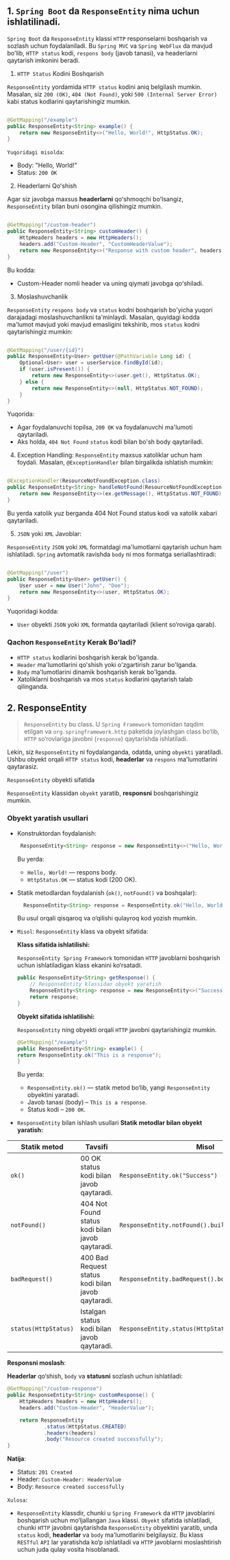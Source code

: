 ## 1. `Spring Boot` da `ResponseEntity` nima uchun ishlatilinadi.

`Spring Boot` da `ResponseEntity` klassi `HTTP` responselarni boshqarish va sozlash uchun foydalaniladi. Bu `Spring MVC`
va `Spring WebFlux` da mavjud bo'lib, `HTTP status` kodi, `respons body` (javob tanasi), va headerlarni qaytarish
imkonini beradi.

1. `HTTP Status` Kodini Boshqarish

`ResponseEntity` yordamida `HTTP status` kodini aniq belgilash mumkin. Masalan, siz `200 (OK)`, `404 (Not Found)`, yoki
`500 (Internal Server Error)` kabi status kodlarini qaytarishingiz mumkin.

```java

@GetMapping("/example")
public ResponseEntity<String> example() {
    return new ResponseEntity<>("Hello, World!", HttpStatus.OK);
}
```

`Yuqoridagi misolda`:

- Body: "Hello, World!"
- Status: `200 OK`

2. Headerlarni Qoʻshish

Agar siz javobga maxsus **headerlarni** qoʻshmoqchi boʻlsangiz, `ResponseEntity` bilan buni osongina qilishingiz mumkin.

```java

@GetMapping("/custom-header")
public ResponseEntity<String> customHeader() {
    HttpHeaders headers = new HttpHeaders();
    headers.add("Custom-Header", "CustomHeaderValue");
    return new ResponseEntity<>("Response with custom header", headers, HttpStatus.OK);
}
```

Bu kodda:

- Custom-Header nomli header va uning qiymati javobga qoʻshiladi.

3. Moslashuvchanlik

`ResponseEntity` `respons body` va `status` kodni boshqarish bo'yicha yuqori darajadagi moslashuvchanlikni ta'minlaydi.
Masalan, quyidagi kodda ma'lumot mavjud yoki mavjud emasligini tekshirib, mos `status` kodni qaytarishingiz mumkin:

```java

@GetMapping("/user/{id}")
public ResponseEntity<User> getUser(@PathVariable Long id) {
    Optional<User> user = userService.findById(id);
    if (user.isPresent()) {
        return new ResponseEntity<>(user.get(), HttpStatus.OK);
    } else {
        return new ResponseEntity<>(null, HttpStatus.NOT_FOUND);
    }
}
```

Yuqorida:

- Agar foydalanuvchi topilsa, `200 OK` va foydalanuvchi ma'lumoti qaytariladi.
- Aks holda, `404 Not Found` `status` kodi bilan bo'sh body qaytariladi.

4. Exception Handling:
   `ResponseEntity` maxsus xatoliklar uchun ham foydali. Masalan, `@ExceptionHandler` bilan birgalikda ishlatish mumkin:

```java

@ExceptionHandler(ResourceNotFoundException.class)
public ResponseEntity<String> handleNotFound(ResourceNotFoundException ex) {
    return new ResponseEntity<>(ex.getMessage(), HttpStatus.NOT_FOUND);
}
```

Bu yerda xatolik yuz berganda 404 Not Found status kodi va xatolik xabari qaytariladi.

5. `JSON` yoki `XML` Javoblar:

`ResponseEntity` `JSON` yoki `XML` formatdagi ma'lumotlarni qaytarish uchun ham ishlatiladi. `Spring` avtomatik ravishda
`body` ni mos formatga seriallashtiradi:

```java

@GetMapping("/user")
public ResponseEntity<User> getUser() {
    User user = new User("John", "Doe");
    return new ResponseEntity<>(user, HttpStatus.OK);
}
```

Yuqoridagi kodda:

- `User` obyekti `JSON` yoki `XML` formatda qaytariladi (klient so‘roviga qarab).

### Qachon `ResponseEntity` Kerak Bo'ladi?

- `HTTP status` kodlarini boshqarish kerak bo'lganda.
- `Header` ma'lumotlarini qo'shish yoki o'zgartirish zarur bo'lganda.
- `Body` ma'lumotlarini dinamik boshqarish kerak bo'lganda.
- Xatoliklarni boshqarish va mos `status` kodlarini qaytarish talab qilinganda.

## 2. ResponseEntity

> `ResponseEntity` bu class. U `Spring Framework` tomonidan taqdim etilgan va `org.springframework.http` paketida
> joylashgan class bo‘lib, `HTTP` so‘rovlariga javobni (`response`) qaytarishda ishlatiladi.

Lekin, siz `ResponseEntity` ni foydalanganda, odatda, uning `obyekti` yaratiladi. Ushbu obyekt orqali `HTTP status`
kodi, **headerlar** va `respons` ma'lumotlarini qaytarasiz.

`ResponseEntity` obyekti sifatida

`ResponseEntity` klassidan `obyekt` yaratib, **responsni** boshqarishingiz mumkin.

### Obyekt yaratish usullari

- Konstruktordan foydalanish:
    ```java
     ResponseEntity<String> response = new ResponseEntity<>("Hello, World!", HttpStatus.OK);
    ```
  Bu yerda:

    - `Hello, World!` — respons body.
    - `HttpStatus.OK` — status kodi (200 OK).

- Statik metodlardan foydalanish (`ok()`, `notFound()` va boshqalar):

   ```java
     ResponseEntity<String> response = ResponseEntity.ok("Hello, World!");
   ```
  Bu usul orqali qisqaroq va o‘qilishi qulayroq kod yozish mumkin.

- `Misol`: `ResponseEntity` klass va obyekt sifatida:

  **Klass sifatida ishlatilishi:**

  `ResponseEntity Spring Framework` tomonidan `HTTP` javoblarni boshqarish uchun ishlatiladigan klass ekanini
  ko‘rsatadi.

  ```java
  public ResponseEntity<String> getResponse() {
      // ResponseEntity klassidan obyekt yaratish
      ResponseEntity<String> response = new ResponseEntity<>("Success", HttpStatus.OK);
      return response;
  }
  ```         

  **Obyekt sifatida ishlatilishi:**

  `ResponseEntity` ning obyekti orqali `HTTP` javobni qaytarishingiz mumkin.

  ```java
  @GetMapping("/example")
  public ResponseEntity<String> example() {
  return ResponseEntity.ok("This is a response");
  }
  ```
  Bu yerda:
    - `ResponseEntity.ok()` — statik metod bo‘lib, yangi `ResponseEntity` obyektini yaratadi.
    - Javob tanasi (body) – `This is a response`.
    - Status kodi – `200 OK`.

- `ResponseEntity` bilan ishlash usullari
  **Statik metodlar bilan obyekt yaratish:**

| Statik metod         | 	Tavsifi                                           | 	Misol                                              |
|----------------------|----------------------------------------------------|-----------------------------------------------------|
| `ok()`               | 00 OK status kodi bilan javob qaytaradi.           | `ResponseEntity.ok("Success")`                      |
| `notFound()`         | 404 Not Found status kodi bilan javob qaytaradi.   | `ResponseEntity.notFound().build()`                 |
| `badRequest()`       | 400 Bad Request status kodi bilan javob qaytaradi. | `ResponseEntity.badRequest().body("Invalid data")`  |
| `status(HttpStatus)` | Istalgan status kodi bilan javob qaytaradi.        | `ResponseEntity.status(HttpStatus.CREATED).build()` |


**Responsni moslash**:

**Headerlar** qo‘shish, `body` va **statusni** sozlash uchun ishlatiladi:

```java
@GetMapping("/custom-response")
public ResponseEntity<String> customResponse() {
    HttpHeaders headers = new HttpHeaders();
    headers.add("Custom-Header", "HeaderValue");

    return ResponseEntity
            .status(HttpStatus.CREATED)
            .headers(headers)
            .body("Resource created successfully");
}
```

**Natija**:
- Status: `201 Created`
- Header: `Custom-Header: HeaderValue`
- Body: `Resource created successfully`

`Xulosa`:

- `ResponseEntity` klassdir, chunki u `Spring Framework` da `HTTP` javoblarini boshqarish uchun mo‘ljallangan `Java` klassi.
`Obyekt` sifatida ishlatiladi, chunki `HTTP` javobni qaytarishda `ResponseEntity` obyektini yaratib, unda `status` kodi, **headerlar** va `body` ma'lumotlarini belgilaysiz.
Bu klass `RESTful` `API` lar yaratishda ko‘p ishlatiladi va `HTTP` javoblarni moslashtirish uchun juda qulay vosita hisoblanadi.



















































